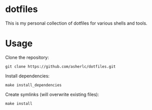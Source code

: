 dotfiles
========
This is my personal collection of dotfiles for various shells and tools.

Usage
=====
Clone the repository:

    git clone https://github.com/asherlc/dotfiles.git

Install dependencies:

    make install_dependencies

Create symlinks (will overwrite existing files):

    make install


